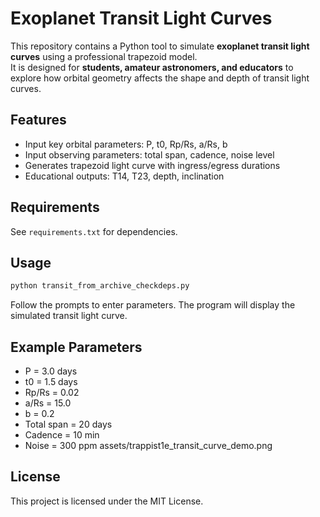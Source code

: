 # Exoplanet Transit Light Curves

This repository contains a Python tool to simulate **exoplanet transit light curves** using a professional trapezoid model.  
It is designed for **students, amateur astronomers, and educators** to explore how orbital geometry affects the shape and depth of transit light curves.

## Features
- Input key orbital parameters: P, t0, Rp/Rs, a/Rs, b
- Input observing parameters: total span, cadence, noise level
- Generates trapezoid light curve with ingress/egress durations
- Educational outputs: T14, T23, depth, inclination

## Requirements
See `requirements.txt` for dependencies.

## Usage
```bash
python transit_from_archive_checkdeps.py
```
Follow the prompts to enter parameters. The program will display the simulated transit light curve.

## Example Parameters
- P = 3.0 days
- t0 = 1.5 days
- Rp/Rs = 0.02
- a/Rs = 15.0
- b = 0.2
- Total span = 20 days
- Cadence = 10 min
- Noise = 300 ppm
assets/trappist1e_transit_curve_demo.png
## License
This project is licensed under the MIT License.
